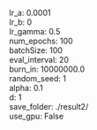 lr_a: 0.0001  
lr_b: 0  
lr_gamma: 0.5  
num_epochs: 100  
batchSize: 100  
eval_interval: 20  
burn_in: 10000000.0  
random_seed: 1  
alpha: 0.1  
d: 1  
save_folder: ./result2/  
use_gpu: False  
